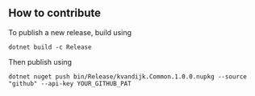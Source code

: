 ## How to contribute

To publish a new release, build using 

```terminal
dotnet build -c Release
```

Then publish using

```terminal
dotnet nuget push bin/Release/kvandijk.Common.1.0.0.nupkg --source "github" --api-key YOUR_GITHUB_PAT
```
